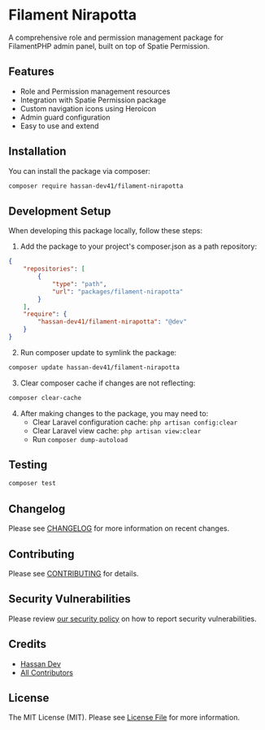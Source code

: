 # Filament Nirapotta

A comprehensive role and permission management package for FilamentPHP admin panel, built on top of Spatie Permission.

## Features

- Role and Permission management resources
- Integration with Spatie Permission package
- Custom navigation icons using Heroicon
- Admin guard configuration
- Easy to use and extend

## Installation

You can install the package via composer:

```bash
composer require hassan-dev41/filament-nirapotta
```

## Development Setup

When developing this package locally, follow these steps:

1. Add the package to your project's composer.json as a path repository:

```json
{
    "repositories": [
        {
            "type": "path",
            "url": "packages/filament-nirapotta"
        }
    ],
    "require": {
        "hassan-dev41/filament-nirapotta": "@dev"
    }
}
```

2. Run composer update to symlink the package:

```bash
composer update hassan-dev41/filament-nirapotta
```

3. Clear composer cache if changes are not reflecting:

```bash
composer clear-cache
```

4. After making changes to the package, you may need to:
   - Clear Laravel configuration cache: `php artisan config:clear`
   - Clear Laravel view cache: `php artisan view:clear`
   - Run `composer dump-autoload`

## Testing

```bash
composer test
```

## Changelog

Please see [CHANGELOG](CHANGELOG.md) for more information on recent changes.

## Contributing

Please see [CONTRIBUTING](.github/CONTRIBUTING.md) for details.

## Security Vulnerabilities

Please review [our security policy](../../security/policy) on how to report security vulnerabilities.

## Credits

- [Hassan Dev](https://github.com/hassan-dev41)
- [All Contributors](../../contributors)

## License

The MIT License (MIT). Please see [License File](LICENSE.md) for more information.